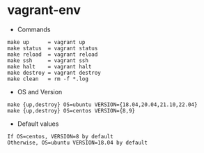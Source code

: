 # vagrant-env

- Commands

```
make up      = vagrant up
make status  = vagrant status
make reload  = vagrant reload
make ssh     = vagrant ssh
make halt    = vagrant halt
make destroy = vagrant destroy
make clean   = rm -f *.log
```

- OS and Version

```
make {up,destroy} OS=ubuntu VERSION={18.04,20.04,21.10,22.04}
make {up,destroy} OS=centos VERSION={8,9}
```

- Default values

```
If OS=centos, VERSION=8 by default
Otherwise, OS=ubuntu VERSION=18.04 by default
```
